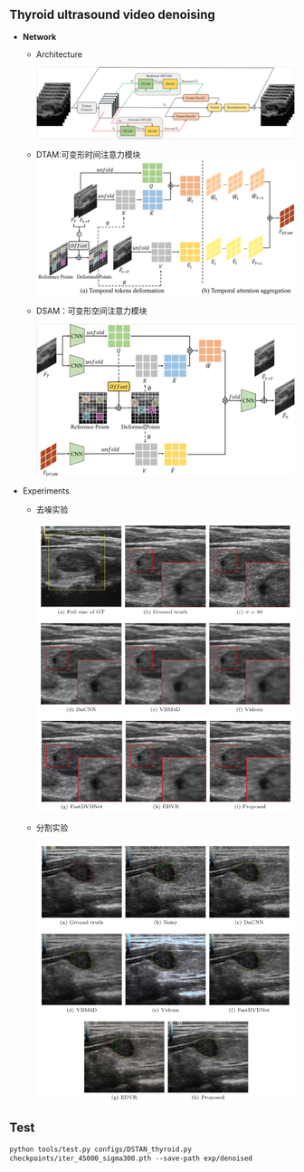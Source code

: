 ## Thyroid ultrasound video denoising
- **Network**
  
  - Architecture
  
    ![image-20230811222005076](./img/image-20230811222005076.png)
  
  - DTAM:可变形时间注意力模块<img src="./img/image-20230811222516152.png" alt="image-20230811222516152" style="zoom:60%;" />
  
  - DSAM：可变形空间注意力模块
  
    <img src="./img/image-20230811222749444.png" alt="image-20230811222749444" style="zoom:70%;" />
  

- Experiments

  - 去噪实验

    ![image-20230811223227456](./img/0ccffb1318cee1e36e244bdbae0ff2b.png)

  - 分割实验

    ![image-20230811223332276](./img/0b0c448be05976e476ee671a3887a12.png)

## Test
```
python tools/test.py configs/DSTAN_thyroid.py checkpoints/iter_45000_sigma300.pth --save-path exp/denoised
```
